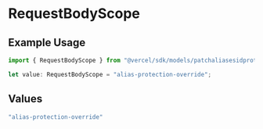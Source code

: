 # RequestBodyScope

## Example Usage

```typescript
import { RequestBodyScope } from "@vercel/sdk/models/patchaliasesidprotectionbypassop.js";

let value: RequestBodyScope = "alias-protection-override";
```

## Values

```typescript
"alias-protection-override"
```